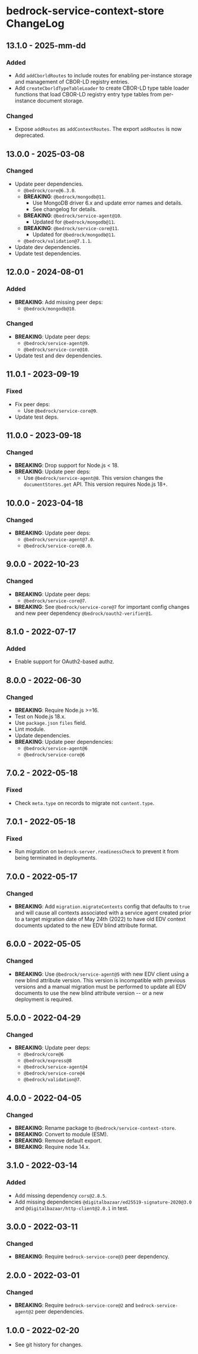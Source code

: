 # bedrock-service-context-store ChangeLog

## 13.1.0 - 2025-mm-dd

### Added
- Add `addCborldRoutes` to include routes for enabling per-instance storage
  and management of CBOR-LD registry entries.
- Add `createCborldTypeTableLoader` to create CBOR-LD type table loader
  functions that load CBOR-LD registry entry type tables from per-instance
  document storage.

### Changed
- Expose `addRoutes` as `addContextRoutes`. The export `addRoutes` is now
  deprecated.

## 13.0.0 - 2025-03-08

### Changed
- Update peer dependencies.
  - `@bedrock/core@6.3.0`.
  - **BREAKING**: `@bedrock/mongodb@11`.
    - Use MongoDB driver 6.x and update error names and details.
    - See changelog for details.
  - **BREAKING**: `@bedrock/service-agent@10`.
    - Updated for `@bedrock/mongodb@11`.
  - **BREAKING**: `@bedrock/service-core@11`.
    - Updated for `@bedrock/mongodb@11`.
  - `@bedrock/validation@7.1.1`.
- Update dev dependencies.
- Update test dependencies.

## 12.0.0 - 2024-08-01

### Added
- **BREAKING**: Add missing peer deps:
  - `@bedrock/mongodb@10`.

### Changed
- **BREAKING**: Update peer deps:
  - `@bedrock/service-agent@9`.
  - `@bedrock/service-core@10`.
- Update test and dev dependencies.

## 11.0.1 - 2023-09-19

### Fixed
- Fix peer deps:
  - Use `@bedrock/service-core@9`.
- Update test deps.

## 11.0.0 - 2023-09-18

### Changed
- **BREAKING**: Drop support for Node.js < 18.
- **BREAKING**: Update peer deps:
  - Use `@bedrock/service-agent@8`. This version changes the
    `documentStores.get` API. This version requires Node.js 18+.

## 10.0.0 - 2023-04-18

### Changed
- **BREAKING**: Update peer deps:
  - `@bedrock/service-agent@7.0`.
  - `@bedrock/service-core@8.0`.

## 9.0.0 - 2022-10-23

### Changed
- **BREAKING**: Update peer deps:
  - `@bedrock/service-core@7`.
- **BREAKING**: See `@bedrock/service-core@7` for important config changes
  and new peer dependency `@bedrock/oauth2-verifier@1`.

## 8.1.0 - 2022-07-17

### Added
- Enable support for OAuth2-based authz.

## 8.0.0 - 2022-06-30

### Changed
- **BREAKING**: Require Node.js >=16.
- Test on Node.js 18.x.
- Use `package.json` `files` field.
- Lint module.
- Update dependencies.
- **BREAKING**: Update peer dependencies:
  - `@bedrock/service-agent@6`
  - `@bedrock/service-core@6`

## 7.0.2 - 2022-05-18

### Fixed
- Check `meta.type` on records to migrate not `content.type`.

## 7.0.1 - 2022-05-18

### Fixed
- Run migration on `bedrock-server.readinessCheck` to prevent it from being
  terminated in deployments.

## 7.0.0 - 2022-05-17

### Changed
- **BREAKING**: Add `migration.migrateContexts` config that defaults to `true`
  and will cause all contexts associated with a service agent created prior
  to a target migration date of May 24th (2022) to have old EDV context
  documents updated to the new EDV blind attribute format.

## 6.0.0 - 2022-05-05

### Changed
- **BREAKING**: Use `@bedrock/service-agent@5` with new EDV client using a
  new blind attribute version. This version is incompatible with previous
  versions and a manual migration must be performed to update all
  EDV documents to use the new blind attribute version -- or a new
  deployment is required.

## 5.0.0 - 2022-04-29

### Changed
- **BREAKING**: Update peer deps:
  - `@bedrock/core@6`
  - `@bedrock/express@8`
  - `@bedrock/service-agent@4`
  - `@bedrock/service-core@4`
  - `@bedrock/validation@7`.

## 4.0.0 - 2022-04-05

### Changed
- **BREAKING**: Rename package to `@bedrock/service-context-store`.
- **BREAKING**: Convert to module (ESM).
- **BREAKING**: Remove default export.
- **BREAKING**: Require node 14.x.

## 3.1.0 - 2022-03-14

### Added
- Add missing dependency `cors@2.8.5`.
- Add missing dependencies `@digitalbazaar/ed25519-signature-2020@3.0` and
  `@digitalbazaar/http-client@2.0.1` in test.

## 3.0.0 - 2022-03-11

### Changed
- **BREAKING**: Require `bedrock-service-core@3` peer dependency.

## 2.0.0 - 2022-03-01

### Changed
- **BREAKING**: Require `bedrock-service-core@2` and `bedrock-service-agent@2`
  peer dependencies.

## 1.0.0 - 2022-02-20

- See git history for changes.

